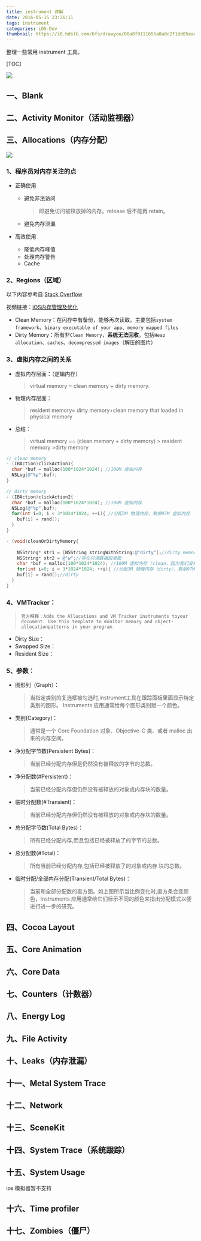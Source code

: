 ```yaml
---
title: instrument 详解
date: 2016-05-15 23:26:11
tags: instrument
categories: iOS-Dev
thumbnail: https://i0.hdslb.com/bfs/drawyoo/08a8f9111655a8a0c2f1dd05ea4f5291692fb08c.jpg
---
```


整理一些常用 instrument 工具。
<!-- more -->

[TOC]

![](instrument.png)

## 一、Blank



## 二、Activity Monitor（活动监视器）



## 三、Allocations（内存分配）

![](https://upload-images.jianshu.io/upload_images/325854-060ac29a8dbf6c9c.jpg?imageMogr2/auto-orient/strip%7CimageView2/2/w/700)


### 1、程序员对内存关注的点

* 正确使用

  * 避免非法访问

    > 即避免访问被释放掉的内存。release 后不能再 retain。

  * 避免内存泄漏

* 高效使用

  * 降低内存峰值
  * 处理内存警告
  * Cache

### 2、Regions（区域）

以下内容参考自 [Stack Overflow](https://stackoverflow.com/questions/13437365/what-is-resident-and-dirty-memory-of-ios!)

视频链接：[iOS内存管理及优化](https://www.imooc.com/video/11075)

* Clean Memory：在闪存中有备份，能够再次读取。主要包括`system framework`、`binary executable of your app`、`memory mapped files`
* Dirty Memory：所有非`Clean Memory`，**系统无法回收**。包括`Heap allocation`、`caches`、`decompressed images`（解压的图片）

### 3、虚拟内存之间的关系

* 虚拟内存层面：（逻辑内存）

  >  virtual memory = clean memory + dirty memory.

* 物理内存层面：

  > resident memory= dirty memory+clean memory that loaded in physical memory

* 总结：

  > virtual memory == (clean memory + dirty memory) > resident memory >dirty memory

```objective-c
// clean memory
- (IBAction)clickAction1{
  char *buf = malloc(100*1024*1024); //100M 虚拟内存
  NSLog(@"%p",buf);
}

// dirty memory
- (IBAction)clickAction2{
  char *buf = malloc(100*1024*1024); //100M 虚拟内存
  NSLog(@"%p",buf);
  for(int i=0; i < 3*1024*1024; ++i){ //分配3M 物理内存，剩余97M 虚拟内存
    buf[i] = rand();
  }
}

- (void)cleanOrDirtyMemory{
  
  	NSString* str1 = [NSString stringWithString:@"dirty"];//dirty memory(堆上分配的内存都是 dirty的，不回收的话系统都会占用这个内存)
    NSString* str2 = @"w";//存在只读数据段里面 
    char *buf = malloc(100*1024*1024); //100M 虚拟内存 (clean，因为我们没有访问到)
    for(int i=0; i < 3*1024*1024; ++i){ //分配3M 物理内存（dirty），剩余97M 虚拟内存(clean)
    buf[i] = rand();//dirty
  }
}
```



### 4、VMTracker：

> ```
> 官方解释：Adds the Allocations and VM Tracker instruments toyour document. Use this template to monitor memory and object-allocationpatterns in your program 
> ```

* Dirty Size：
* Swapped Size：
* Resident Size：

### 5、参数：

* 图形列（Graph）：

  > 当指定类别的复选框被勾选时,instrument工具在跟踪面板里面显示特定类别的图形。 Instruments 应用通常给每个图形类别赋一个颜色。

* 类别(Category)：

  > 通常是一个 Core Foundation 对象、Objective-C 类、或者 malloc 出来的内存空间。

* 净分配字节数(Persistent Bytes)：

  > 当前已经分配内存但是仍然没有被释放的字节的总数。

* 净分配数(#Persistent)：

  > 当前已经分配内存但仍然没有被释放的对象或内存块的数量。

* 临时分配数(#Transient)：

  > 当前已经分配内存但仍然没有被释放的对象或内存块的数量。

* 总分配字节数(Total Bytes)：

  > 所有已经分配内存,而且包括已经被释放了的字节的总数。

* 总分配数(#Total)：

  > 所有当前已经分配内存,包括已经被释放了的对象或内存 块的总数。

* 临时分配/全部内存分配(Transient/Total Bytes)：

  > 当前和全部分配数的直方图。如上图所示当比例变化时,直方条会变颜色，Instruments 应用通常给它们标示不同的颜色来指出分配模式以便进行进一步的研究。

## 四、Cocoa Layout

## 五、Core Animation

## 六、Core Data

## 七、Counters（计数器）

## 八、Energy Log

## 九、File Activity

## 十、Leaks（内存泄漏）

## 十一、Metal System Trace

## 十二、Network

## 十三、SceneKit

## 十四、System Trace（系统跟踪）

## 十五、System Usage

 ios 模拟器暂不支持

## 十六、Time profiler

## 十七、Zombies（僵尸）



